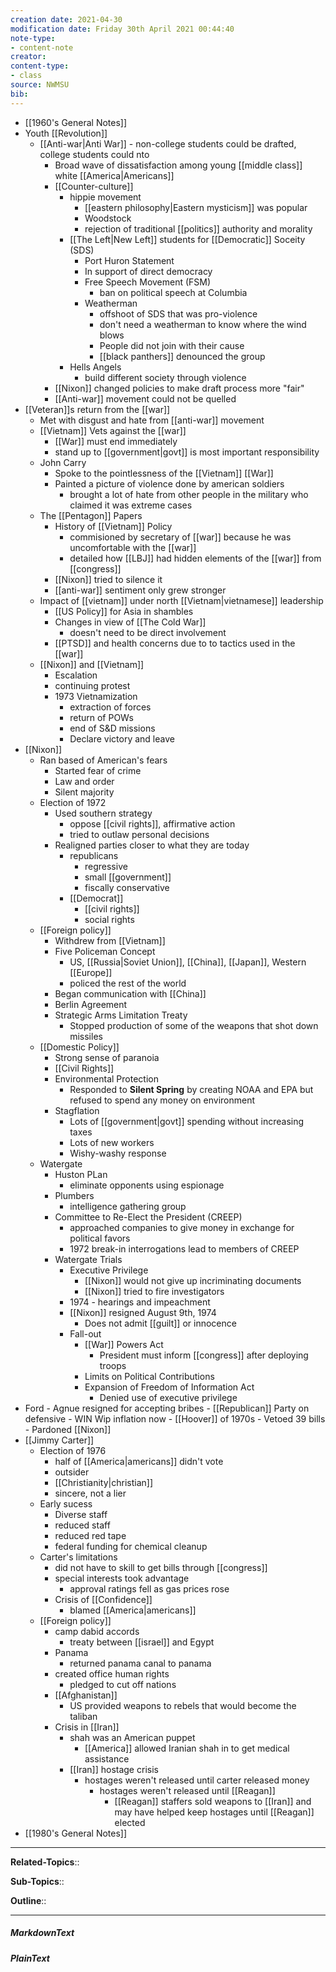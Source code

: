 ```yaml
---
creation date: 2021-04-30
modification date: Friday 30th April 2021 00:44:40
note-type: 
- content-note
creator:
content-type:
- class
source: NWMSU
bib:
---
```


- [[1960's General Notes]]
- Youth [[Revolution]]
     - [[Anti-war|Anti War]] - non-college students could be drafted, college students could nto
          - Broad wave of dissatisfaction among young [[middle class]] white [[America|Americans]]
          - [[Counter-culture]]
               - hippie movement
                    - [[eastern philosophy|Eastern mysticism]] was popular
                    - Woodstock
                    - rejection of traditional [[politics]] authority and morality
               - [[The Left|New Left]] students for [[Democratic]] Soceity (SDS)
                    - Port Huron Statement
                    - In support of direct democracy
                    - Free Speech Movement (FSM)
                         - ban on political speech at Columbia
                    - Weatherman
                         - offshoot of SDS that was pro-violence
                         - don't need a weatherman to know where the wind blows
                         - People did not join with their cause
                         - [[black panthers]] denounced the group
               - Hells Angels
                    - build different society through violence
          - [[Nixon]] changed policies to make draft process more "fair"
          - [[Anti-war]] movement could not be quelled
- [[Veteran]]s return from the [[war]]
     - Met with disgust and hate from [[anti-war]] movement
     - [[Vietnam]] Vets against the [[war]]
          - [[War]] must end immediately
          - stand up to [[government|govt]] is most important responsibility
     - John Carry
          - Spoke to the pointlessness of the [[Vietnam]] [[War]]
          - Painted a picture of violence done by american soldiers
               - brought a lot of hate from other people in the military who claimed it was extreme cases
     - The [[Pentagon]] Papers
          - History of [[Vietnam]] Policy
               - commisioned by secretary of [[war]] because he was uncomfortable with the [[war]]
               - detailed how [[LBJ]] had hidden elements of the [[war]] from [[congress]]
          - [[Nixon]] tried to silence it
          - [[anti-war]] sentiment only grew stronger
     - Impact of [[vietnam]] under north [[Vietnam|vietnamese]] leadership
          - [[US Policy]] for Asia in shambles
          - Changes in view of [[The Cold War]]
               - doesn't need to be direct involvement
          - [[PTSD]] and health concerns due to to tactics used in the [[war]]
     - [[Nixon]] and [[Vietnam]]
          - Escalation
          - continuing protest
          - 1973 Vietnamization
               - extraction of forces
               - return of POWs
               - end of S&D missions
               - Declare victory and leave
- [[Nixon]]
     - Ran based of American's fears
          - Started fear of crime
          - Law and order
          - Silent majority
     - Election of 1972
          - Used southern strategy
               - oppose [[civil rights]], affirmative action
               - tried to outlaw personal decisions
          - Realigned parties closer to what they are today
               - republicans
                    - regressive
                    - small [[government]]
                    - fiscally conservative
               - [[Democrat]]
                    - [[civil rights]]
                    - social rights
     - [[Foreign policy]]
          - Withdrew from [[Vietnam]]
          - Five Policeman Concept
               - US, [[Russia|Soviet Union]], [[China]], [[Japan]], Western [[Europe]]
               - policed the rest of the world
          - Began communication with [[China]]
          - Berlin Agreement
          - Strategic Arms Limitation Treaty
               - Stopped production of some of the weapons that shot down missiles
     - [[Domestic Policy]]
          - Strong sense of paranoia
          - [[Civil Rights]]
          - Environmental Protection
               - Responded to **Silent Spring** by creating NOAA and EPA but refused to spend any money on environment
          - Stagflation
               - Lots of [[government|govt]] spending without increasing taxes
               - Lots of new workers
               - Wishy-washy response
     - Watergate
          - Huston PLan
               - eliminate opponents using espionage
          - Plumbers
               - intelligence gathering group
          - Committee to Re-Elect the President (CREEP)
               - approached companies to give money in exchange for political favors
               - 1972 break-in interrogations lead to members of CREEP
          - Watergate Trials
               - Executive Privilege
                    - [[Nixon]] would not give up incriminating documents
                    - [[Nixon]] tried to fire investigators
               - 1974 - hearings and impeachment
               - [[Nixon]] resigned August 9th, 1974
                    - Does not admit [[guilt]] or innocence
               - Fall-out
                    - [[War]] Powers Act
                         - President must inform [[congress]] after deploying troops
                    - Limits on Political Contributions
                    - Expansion of Freedom of Information Act
                         - Denied use of executive privilege
- Ford
      - Agnue resigned for accepting bribes
      - [[Republican]] Party on defensive
      - WIN Wip inflation now
      - [[Hoover]] of 1970s
      - Vetoed 39 bills
      - Pardoned [[Nixon]]
- [[Jimmy Carter]]
     - Election of 1976
          - half of [[America|americans]] didn't vote
          - outsider
          - [[Christianity|christian]]
          - sincere, not a lier
     - Early sucess
          - Diverse staff
          - reduced staff
          - reduced red tape
          - federal funding for chemical cleanup
     - Carter's limitations
          - did not have to skill to get bills through [[congress]]
          - special interests took advantage
               - approval ratings fell as gas prices rose
          - Crisis of [[Confidence]]
               - blamed [[America|americans]]
     - [[Foreign policy]]
          - camp dabid accords
               - treaty between [[israel]] and Egypt
          - Panama
               - returned panama canal to panama
          - created office human rights
               - pledged to cut off nations
          - [[Afghanistan]]
               - US provided weapons to rebels that would become the taliban
          - Crisis in [[Iran]]
               - shah was an American puppet
                    - [[America]] allowed Iranian shah in to get medical assistance
               - [[Iran]] hostage crisis
                    - hostages weren't released until carter released money
                         - hostages weren't released until [[Reagan]]
                              - [[Reagan]] staffers sold weapons to [[Iran]] and may have helped keep hostages until [[Reagan]] elected
- [[1980's General Notes]]

---

**Related-Topics**:: 
	
**Sub-Topics**::
	
**Outline**::

--- 
##### MarkdownText

##### PlainText


